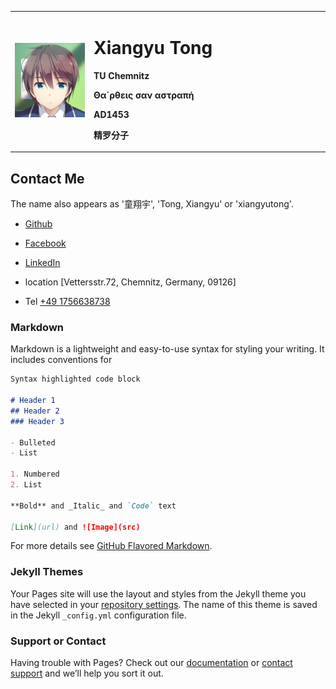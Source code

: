 <table border="0">
  <tr>
    <td width="25%">
      <img src="/temp.PNG" width="100%">
    </td>
    <td width="75%">
      <h1>Xiangyu Tong</h1>
      <p><b>TU Chemnitz</b></p>
      <p><b>Θα΄ρθεις σαν αστραπή</b></p>
      <p><b>AD1453</b></p>
      <p><b>精罗分子</b></p>
    </td>
  </tr>
</table>  

## Contact Me

The name also appears as '童翔宇', 'Tong, Xiangyu' or 'xiangyutong'.  

* [Github](https://github.com/XYTong)
* [Facebook](https://www.facebook.com/profile.php?id=100008055407748)  
* [LinkedIn](https://www.linkedin.com/in/xiangyu-tong-8946ba1b3)

* location [Vettersstr.72, Chemnitz, Germany, 09126]  
* Tel [+49 1756638738](tel:+491756638738)
### Markdown

Markdown is a lightweight and easy-to-use syntax for styling your writing. It includes conventions for

```markdown
Syntax highlighted code block

# Header 1
## Header 2
### Header 3

- Bulleted
- List

1. Numbered
2. List

**Bold** and _Italic_ and `Code` text

[Link](url) and ![Image](src)
```

For more details see [GitHub Flavored Markdown](https://guides.github.com/features/mastering-markdown/).

### Jekyll Themes

Your Pages site will use the layout and styles from the Jekyll theme you have selected in your [repository settings](https://github.com/XYTong/xytong.github.io/settings). The name of this theme is saved in the Jekyll `_config.yml` configuration file.

### Support or Contact

Having trouble with Pages? Check out our [documentation](https://help.github.com/categories/github-pages-basics/) or [contact support](https://github.com/contact) and we’ll help you sort it out.
